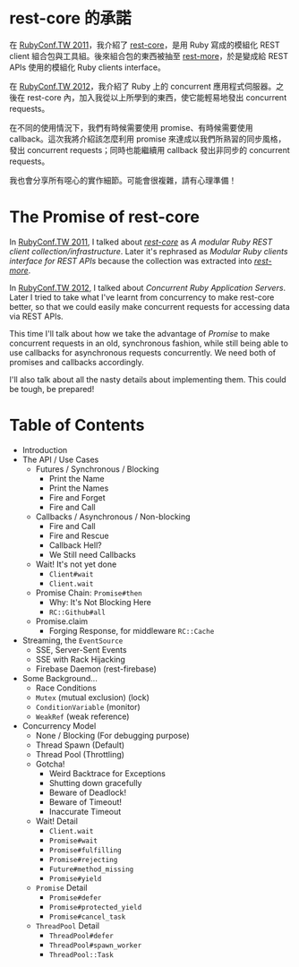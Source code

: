
# rest-core 的承諾

在 [RubyConf.TW 2011][]，我介紹了 [rest-core][]，是用 Ruby 寫成的模組化 REST
client 組合包與工具組。後來組合包的東西被抽至 [rest-more][]，於是變成給 REST APIs 使用的模組化 Ruby clients interface。

在 [RubyConf.TW 2012][]，我介紹了 Ruby 上的 concurrent 應用程式伺服器。之後在 rest-core 內，加入我從以上所學到的東西，使它能輕易地發出 concurrent requests。

在不同的使用情況下，我們有時候需要使用 promise、有時候需要使用
callback。這次我將介紹該怎麼利用 promise 來達成以我們所熟習的同步風格，發出
concurrent requests；同時也能繼續用 callback 發出非同步的 concurrent requests。

我也會分享所有噁心的實作細節。可能會很複雜，請有心理準備！

# The Promise of rest-core

In [RubyConf.TW 2011][], I talked about *[rest-core][]* as
_A modular Ruby REST client collection/infrastructure_.
Later it's rephrased as _Modular Ruby clients interface for REST APIs_
because the collection was extracted into *[rest-more][]*.

In [RubyConf.TW 2012][], I talked about _Concurrent Ruby Application Servers_.
Later I tried to take what I've learnt from concurrency to make rest-core
better, so that we could easily make concurrent requests for accessing
data via REST APIs.

This time I'll talk about how we take the advantage of *Promise* to make
concurrent requests in an old, synchronous fashion, while still being able to
use callbacks for asynchronous requests concurrently. We need both of promises
and callbacks accordingly.

I'll also talk about all the nasty details about implementing them.
This could be tough, be prepared!

[rest-core]: https://github.com/godfat/rest-core
[rest-more]: https://github.com/godfat/rest-more
[RubyConf.TW 2011]: http://rubyconf.tw/2011/#6
[RubyConf.TW 2012]: http://rubyconf.tw/2012/

# Table of Contents

- Introduction
- The API / Use Cases
  * Futures / Synchronous / Blocking
    - Print the Name
    - Print the Names
    - Fire and Forget
    - Fire and Call
  * Callbacks / Asynchronous / Non-blocking
    - Fire and Call
    - Fire and Rescue
    - Callback Hell?
    - We Still need Callbacks
  * Wait! It's not yet done
    - `Client#wait`
    - `Client.wait`
  * Promise Chain: `Promise#then`
    - Why: It's Not Blocking Here
    - `RC::Github#all`
  * Promise.claim
    - Forging Response, for middleware `RC::Cache`
- Streaming, the `EventSource`
  * SSE, Server-Sent Events
  * SSE with Rack Hijacking
  * Firebase Daemon (rest-firebase)
- Some Background...
  * Race Conditions
  * `Mutex` (mutual exclusion) (lock)
  * `ConditionVariable` (monitor)
  * `WeakRef` (weak reference)
- Concurrency Model
  * None / Blocking (For debugging purpose)
  * Thread Spawn (Default)
  * Thread Pool (Throttling)
  * Gotcha!
    - Weird Backtrace for Exceptions
    - Shutting down gracefully
    - Beware of Deadlock!
    - Beware of Timeout!
    - Inaccurate Timeout
  * Wait! Detail
    - `Client.wait`
    - `Promise#wait`
    - `Promise#fulfilling`
    - `Promise#rejecting`
    - `Future#method_missing`
    - `Promise#yield`
  * `Promise` Detail
    - `Promise#defer`
    - `Promise#protected_yield`
    - `Promise#cancel_task`
  * `ThreadPool` Detail
    - `ThreadPool#defer`
    - `ThreadPool#spawn_worker`
    - `ThreadPool::Task`

